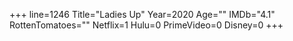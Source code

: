 +++
line=1246
Title="Ladies Up"
Year=2020
Age=""
IMDb="4.1"
RottenTomatoes=""
Netflix=1
Hulu=0
PrimeVideo=0
Disney=0
+++

